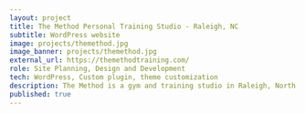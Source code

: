 ```yaml
---
layout: project
title: The Method Personal Training Studio - Raleigh, NC
subtitle: WordPress website
image: projects/themethod.jpg
image_banner: projects/themethod.jpg
external_url: https://themethodtraining.com/
role: Site Planning, Design and Development
tech: WordPress, Custom plugin, theme customization
description: The Method is a gym and training studio in Raleigh, North Carolina.
published: true
---
```


<!-- ### Overview

### Concept

### Architecture

### Wireframes

### Mockups -->
